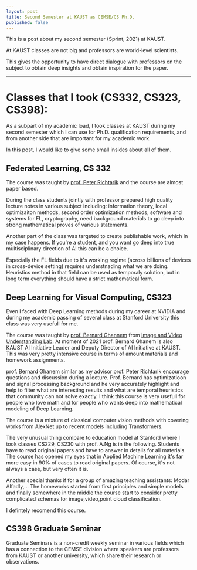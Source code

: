 ```yaml
---
layout: post
title: Second Semester at KAUST as CEMSE/CS Ph.D.
published: false
---
```


This is a post about my second semester (Sprint, 2021) at KAUST.

At KAUST classes are not big and professors are world-level scientists.

This gives the opportunity to have direct dialogue with professors on the subject to obtain deep insights and obtain inspiration for the paper.

---

# Classes that I took (CS332, CS323, CS398):

As a subpart of my academic load, I took classes at KAUST during my second semester which I can use for Ph.D. qualification requirements, and from another side that are important for my academic work.


In this post, I would like to give some small insides about all of them.

## Federated Learning, CS 332

The course was taught by [prof. Peter Richtarik](https://richtarik.org/) and the course are almost paper based.

During the class students jointly with professor prepared high quality lecture notes in various subject including: information theory, local optimizaiton methods, second order optimization methods, software and systems for FL,
cryptography, need background materials to go deep into strong mathematical proves of various statements.

Another part of the class was targeted to create publishable work, which in my case happens. If you're a student, and you want go deep into true multisciplinary direction of AI this can be a choice.

Especially the FL fields due to it's working regime (across billions of devices in cross-device setting) requires understnading what we are doing. Heuristics method in that field can be used as temporaly solution, but in long term everything should have a strict mathematical form.

## Deep Learning for Visual Computing, CS323

Even I faced with Deep Learning methods during my career at NVIDIA and during my academic passing of several class at Stanford University this class was very usefull for me.

The course was taught by [prof. Bernard Ghannem](https://www.kaust.edu.sa/en/study/faculty/bernard-ghanem) from [Image and Video Understanding Lab](https://cemse.kaust.edu.sa/ivul).
At moment of 2021 prof. Bernard Ghanem is also KAUST AI Initiative Leader and Deputy Director of AI Initiative at KAUST. This was very pretty intensive course in terms of amount materials and homework assignments.

prof. Bernard Ghanem similar as my advisor prof. Peter Richtarik encourage questions and discussion during a lecture. Prof. Bernard has optimizatioon and signal processing background and he very accurately
highlight and help to filter what are interesting results and what are temporal heuristics that community can not solve exactly. I think this course is very usefull for people who love math and for people who
wants deep into mathematical modeling of Deep Learning. 

The course is a mixture of classical computer vision methods with covering works from AlexNet up to recent models including Transformers.

The very unusual thing compare to education model at Stanford where I took classes CS229, CS230 with prof. A.Ng is in the following. 
Students have to read original papers and have to answer in details for all materials. The course has opened my eyes that in Applied Machine Learning it's far more easy in 90% of cases to read original papers.
Of course, it's not always a case, but very often it is. 

Another special thanks if for a group of amazing teaching assistants: Modar Alfadly,...
The homeworks started from first principles and simple models and finally somewhere in the middle the course start to consider pretty complicated schemas for image,video,point cloud classification.

I defintely recomend this course.
                
## CS398 Graduate Seminar

Graduate Seminars is a non-credit weekly seminar in various fields which has a connection to the CEMSE division where speakers are professors from KAUST or another university, 
which share their research or observations. 
